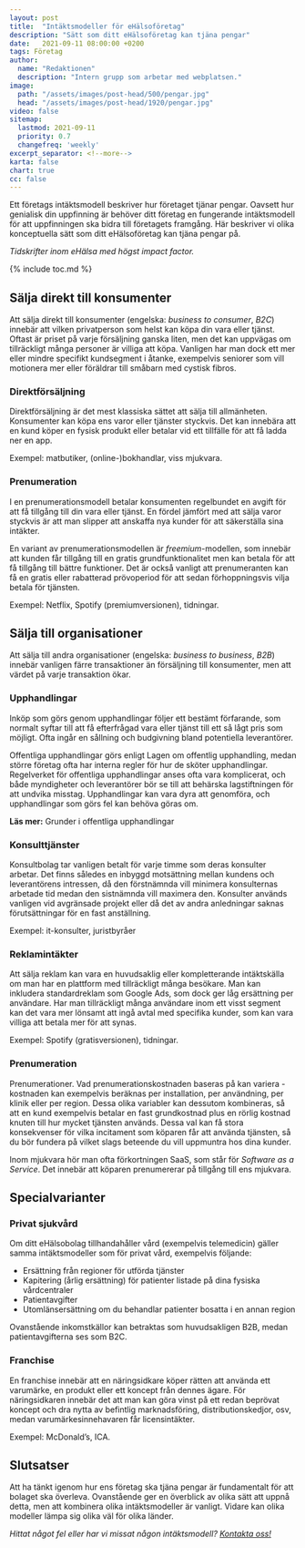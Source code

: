 ```yaml
---
layout: post
title:  "Intäktsmodeller för eHälsoföretag"
description: "Sätt som ditt eHälsoföretag kan tjäna pengar"
date:   2021-09-11 08:00:00 +0200
tags: Företag
author:
  name: "Redaktionen"
  description: "Intern grupp som arbetar med webplatsen."
image:
  path: "/assets/images/post-head/500/pengar.jpg"
  head: "/assets/images/post-head/1920/pengar.jpg"
video: false
sitemap:
  lastmod: 2021-09-11
  priority: 0.7
  changefreq: 'weekly'
excerpt_separator: <!--more-->
karta: false
chart: true
cc: false
---
```


Ett företags intäktsmodell beskriver hur företaget tjänar pengar. Oavsett hur genialisk din uppfinning är behöver ditt företag en fungerande intäktsmodell för att uppfinningen ska bidra till företagets framgång. Här beskriver vi olika konceptuella sätt som ditt eHälsoföretag kan tjäna pengar på.

<!--more-->

_Tidskrifter inom eHälsa med högst impact factor._

{% include toc.md %}

## Sälja direkt till konsumenter
Att sälja direkt till konsumenter (engelska: _business to consumer_, _B2C_) innebär att vilken privatperson som helst kan köpa din vara eller tjänst. Oftast är priset på varje försäljning ganska liten, men det kan uppvägas om tillräckligt många personer är villiga att köpa. Vanligen har man dock ett mer eller mindre specifikt kundsegment i åtanke, exempelvis seniorer som vill motionera mer eller föräldrar till småbarn med cystisk fibros.
### Direktförsäljning
Direktförsäljning är det mest klassiska sättet att sälja till allmänheten. Konsumenter kan köpa ens varor eller tjänster styckvis. Det kan innebära att en kund köper en fysisk produkt eller betalar vid ett tillfälle för att få ladda ner en app.

Exempel: matbutiker, (online-)bokhandlar, viss mjukvara.
### Prenumeration
I en prenumerationsmodell betalar konsumenten regelbundet en avgift för att få tillgång till din vara eller tjänst. En fördel jämfört med att sälja varor styckvis är att man slipper att anskaffa nya kunder för att säkerställa sina intäkter.

En variant av prenumerationsmodellen är _freemium_-modellen, som innebär att kunden får tillgång till en gratis grundfunktionalitet men kan betala för att få tillgång till bättre funktioner. Det är också vanligt att prenumeranten kan få en gratis eller rabatterad prövoperiod för att sedan förhoppningsvis vilja betala för tjänsten.

Exempel: Netflix, Spotify (premiumversionen), tidningar.
## Sälja till organisationer
Att sälja till andra organisationer (engelska: _business to business_, _B2B_) innebär vanligen färre transaktioner än försäljning till konsumenter, men att värdet på varje transaktion ökar.
### Upphandlingar
Inköp som görs genom upphandlingar följer ett bestämt förfarande, som normalt syftar till att få efterfrågad vara eller tjänst till ett så lågt pris som möjligt. Ofta ingår en sållning och budgivning bland potentiella leverantörer.

Offentliga upphandlingar görs enligt Lagen om offentlig upphandling, medan större företag ofta har interna regler för hur de sköter upphandlingar. Regelverket för offentliga upphandlingar anses ofta vara komplicerat, och både myndigheter och leverantörer bör se till att behärska lagstiftningen för att undvika misstag. Upphandlingar kan vara dyra att genomföra, och upphandlingar som görs fel kan behöva göras om.

**Läs mer:** Grunder i offentliga upphandlingar
### Konsulttjänster
Konsultbolag tar vanligen betalt för varje timme som deras konsulter arbetar. Det finns således en inbyggd motsättning mellan kundens och leverantörens intressen, då den förstnämnda vill minimera konsulternas arbetade tid medan den sistnämnda vill maximera den. Konsulter används vanligen vid avgränsade projekt eller då det av andra anledningar saknas förutsättningar för en fast anställning.

Exempel: it-konsulter, juristbyråer
### Reklamintäkter
Att sälja reklam kan vara en huvudsaklig eller kompletterande intäktskälla om man har en plattform med tillräckligt många besökare. Man kan inkludera standardreklam som Google Ads, som dock ger låg ersättning per användare. Har man tillräckligt många användare inom ett visst segment kan det vara mer lönsamt att ingå avtal med specifika kunder, som kan vara villiga att betala mer för att synas.

Exempel: Spotify (gratisversionen), tidningar.
### Prenumeration
Prenumerationer. Vad prenumerationskostnaden baseras på kan variera - kostnaden kan exempelvis beräknas per installation, per användning, per klinik eller per region. Dessa olika variabler kan dessutom kombineras, så att en kund exempelvis betalar en fast grundkostnad plus en rörlig kostnad knuten till hur mycket tjänsten används. Dessa val kan få stora konsekvenser för vilka incitament som köparen får att använda tjänsten, så du bör fundera på vilket slags beteende du vill uppmuntra hos dina kunder.

Inom mjukvara hör man ofta förkortningen SaaS, som står för _Software as a Service_. Det innebär att köparen prenumererar på tillgång till ens mjukvara.

## Specialvarianter
### Privat sjukvård
Om ditt eHälsobolag tillhandahåller vård (exempelvis telemedicin) gäller samma intäktsmodeller som för privat vård, exempelvis följande:

* Ersättning från regioner för utförda tjänster
* Kapitering (årlig ersättning) för patienter listade på dina fysiska vårdcentraler
* Patientavgifter
* Utomlänsersättning om du behandlar patienter bosatta i en annan region

Ovanstående inkomstkällor kan betraktas som huvudsakligen B2B, medan patientavgifterna ses som B2C.
### Franchise
En franchise innebär att en näringsidkare köper rätten att använda ett varumärke, en produkt eller ett koncept från dennes ägare. För näringsidkaren innebär det att man kan göra vinst på ett redan beprövat koncept och dra nytta av befintlig marknadsföring, distributionskedjor, osv, medan varumärkesinnehavaren får licensintäkter.

Exempel: McDonald’s, ICA.
## Slutsatser
Att ha tänkt igenom hur ens företag ska tjäna pengar är fundamentalt för att bolaget ska överleva. Ovanstående ger en överblick av olika sätt att uppnå detta, men att kombinera olika intäktsmodeller är vanligt. Vidare kan olika modeller lämpa sig olika väl för olika länder.


_Hittat något fel eller har vi missat någon intäktsmodell? [Kontakta oss!](/index.html#form-message)_
